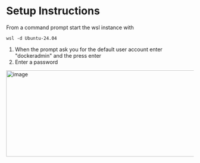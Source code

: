 # Setup Instructions

From a command prompt start the wsl instance with 
```
wsl -d Ubuntu-24.04
```
1. When the prompt ask you for the default user account enter "dockeradmin" and the press enter
2. Enter a password 
<img width="898" height="232" alt="image" src="https://github.com/user-attachments/assets/696c47dd-0af9-44f6-96b5-19dab53a34ba" />



